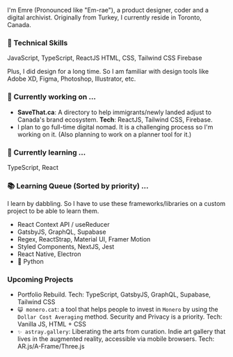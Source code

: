 I'm Emre (Pronounced like "Em-rae"), a product designer, coder and a digital archivist. Originally from Turkey, I currently reside in Toronto, Canada. 

### 📐 Technical Skills
JavaScript, TypeScript, ReactJS
HTML, CSS, Tailwind CSS
Firebase

Plus, I did design for a long time. So I am familiar with design tools like Adobe XD, Figma, Photoshop, Illustrator, etc.

### 🔭 Currently working on ...
  - **SaveThat.ca**: A directory to help immigrants/newly landed adjust to Canada's brand ecosystem. **Tech**: ReactJS, Tailwind CSS, Firebase.
  - I plan to go full-time digital nomad. It is a challenging process so I'm working on it. (Also planning to work on a planner tool for it.)

### 🌱 Currently learning ...
TypeScript, React

### 📚 Learning Queue (Sorted by priority) ...
I learn by dabbling. So I have to use these frameworks/libraries on a custom project to be able to learn them.
  - React Context API / useReducer
  - GatsbyJS, GraphQL, Supabase
  - Regex, ReactStrap, Material UI, Framer Motion
  - Styled Components, NextJS, Jest
  - React Native, Electron
  - 🐍 Python

### Upcoming Projects
  - Portfolio Rebuild. Tech: TypeScript, GatsbyJS, GraphQL, Supabase, Tailwind CSS
  - `😺 monero.cat`: a tool that helps people to invest in `Monero` by using the `Dollar Cost Averaging` method. Security and Privacy is a priority. Tech: Vanilla JS, HTML + CSS
  - `✨ astray.gallery`: Liberating the arts from curation. Indie art gallery that lives in the augmented reality, accessible via mobile browsers. Tech: AR.js/A-Frame/Three.js
